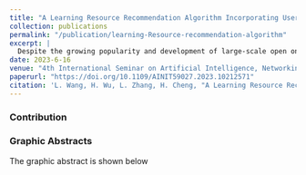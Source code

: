 ```yaml
---
title: "A Learning Resource Recommendation Algorithm Incorporating User Information and Rating Differences"
collection: publications
permalink: "/publication/learning-Resource-recommendation-algorithm"
excerpt: |
  Despite the growing popularity and development of large-scale open online learning platforms, they have been suffering from the problem of “information disorientation.” To increase students' learning efficiency, it is important to build recommendation algorithms based on students' basic information and historical rating data. In this research, we propose a new collaborative filtering recommendation algorithm that incorporates the user Information and the rating differences. The algorithm first uses the user information labels to calculate the user similarity, then introduces rating differences to enhance the conventional cosine similarity based on the characteristics of non-preferred rating data, and finally linearly combines the two similarities. The experimental results demonstrate that the algorithm enhances the recommendation effect of learning resources. The MAE and RMSE is employed to quantify the prediction accuracy of the recommendation algorithm.
date: 2023-6-16
venue: "4th International Seminar on Artificial Intelligence, Networking and Information Technology (AINIT)"
paperurl: "https://doi.org/10.1109/AINIT59027.2023.10212571"
citation: 'L. Wang, H. Wu, L. Zhang, H. Cheng, "A Learning Resource Recommendation Algorithm Incorporating User Information and Rating Differences," <i>Proc. AINIT 2023</i>, pp. 15-19. doi:10.1109/AINIT59027.2023.10212571'
---
```


### Contribution

<div style="text-align: justify;">

</div>

### Graphic Abstracts

The graphic abstract is shown below  



